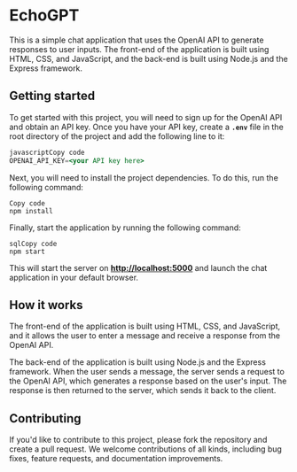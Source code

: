 # EchoGPT

This is a simple chat application that uses the OpenAI API to generate responses to user inputs. The front-end of the application is built using HTML, CSS, and JavaScript, and the back-end is built using Node.js and the Express framework.

## **Getting started**

To get started with this project, you will need to sign up for the OpenAI API and obtain an API key. Once you have your API key, create a **`.env`** file in the root directory of the project and add the following line to it:

```jsx
javascriptCopy code
OPENAI_API_KEY=<your API key here>
```

Next, you will need to install the project dependencies. To do this, run the following command:

```
Copy code
npm install
```

Finally, start the application by running the following command:

```
sqlCopy code
npm start
```

This will start the server on **[http://localhost:5000](http://localhost:5000/)** and launch the chat application in your default browser.

## **How it works**

The front-end of the application is built using HTML, CSS, and JavaScript, and it allows the user to enter a message and receive a response from the OpenAI API.

The back-end of the application is built using Node.js and the Express framework. When the user sends a message, the server sends a request to the OpenAI API, which generates a response based on the user's input. The response is then returned to the server, which sends it back to the client.

## **Contributing**

If you'd like to contribute to this project, please fork the repository and create a pull request. We welcome contributions of all kinds, including bug fixes, feature requests, and documentation improvements.
